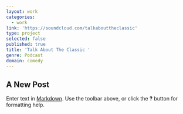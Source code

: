```yaml
---
layout: work
categories:
  - work
link: 'https://soundcloud.com/talkabouttheclassic'
type: project
selected: false
published: true
title: 'Talk About The Classic '
genre: Podcast
domain: comedy
---
```

## A New Post

Enter text in [Markdown](http://daringfireball.net/projects/markdown/). Use the toolbar above, or click the **?** button for formatting help.
